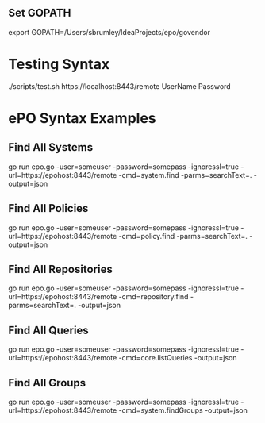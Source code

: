 
## Set GOPATH
export GOPATH=/Users/sbrumley/IdeaProjects/epo/govendor

# Testing Syntax
./scripts/test.sh https://localhost:8443/remote UserName Password

# ePO Syntax Examples
## Find All Systems
go run epo.go -user=someuser -password=somepass -ignoressl=true -url=https://epohost:8443/remote -cmd=system.find -parms=searchText=. -output=json

## Find All Policies
go run epo.go -user=someuser -password=somepass -ignoressl=true -url=https://epohost:8443/remote -cmd=policy.find -parms=searchText=. -output=json

## Find All Repositories
go run epo.go -user=someuser -password=somepass -ignoressl=true -url=https://epohost:8443/remote -cmd=repository.find -parms=searchText=. -output=json

## Find All Queries
go run epo.go -user=someuser -password=somepass -ignoressl=true -url=https://epohost:8443/remote -cmd=core.listQueries  -output=json

## Find All Groups
go run epo.go -user=someuser -password=somepass -ignoressl=true -url=https://epohost:8443/remote -cmd=system.findGroups -output=json
